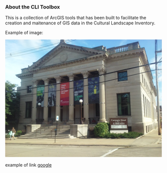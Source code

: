 ### About the CLI Toolbox

This is a collection of ArcGIS tools that has been built to facilitate the creation and maitenance of GIS data in the Cultural Landscape Inventory.

Example of image:

![hey dubuque library](img/dubuque_library.jpg "Hello Dubuque!!")

example of link
[google](https://google.com)
